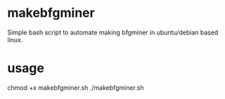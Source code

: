 makebfgminer
============

Simple bash script to automate making bfgminer in ubuntu/debian based linux.


usage
============
chmod +x makebfgminer.sh
./makebfgminer.sh
